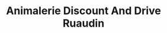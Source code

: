 ---
title: "Animalerie Discount And Drive Ruaudin"
url: /ruaudin/animalerie-discount-and-drive-ruaudin/
shop: Tiere
---
